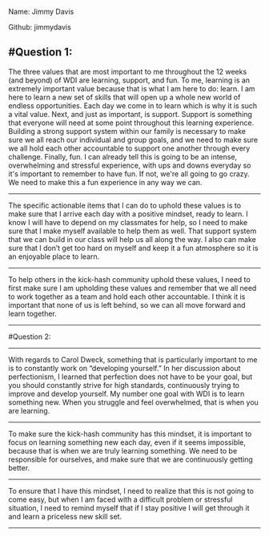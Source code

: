Name: Jimmy Davis

Github: jimmydavis

#Question 1:
---

The three values that are most important to me throughout the 12 weeks (and beyond) of WDI are learning, support, and fun. To me, learning is an extremely important value because that is what I am here to do: learn.  I am here to learn a new set of skills that will open up a whole new world of endless opportunities. Each day we come in to learn which is why it is such a vital value.  Next, and just as important, is support.  Support is something that everyone will need at some point throughout this learning experience.  Building a strong support system within our family is necessary to make sure we all reach our individual and group goals, and we need to make sure we all hold each other accountable to support one another through every challenge.  Finally, fun.  I can already tell this is going to be an intense, overwhelming and stressful experience, with ups and downs everyday so it's important to remember to have fun.  If not, we're all going to go crazy.  We need to make this a fun experience in any way we can.

---The specific actionable items that I can do to uphold these values is to make sure that I arrive each day with a positive mindset, ready to learn.  I know I will have to depend on my classmates for help, so I need to make sure that I make myself available to help them as well.  That support system that we can build in our class will help us all along the way.  I also can make sure that I don’t get too hard on myself and keep it a fun atmosphere so it is an enjoyable place to learn.
---To help others in the kick-hash community uphold these values, I need to first make sure I am upholding these values and remember that we all need to work together as a team and hold each other accountable.  I think it is important that none of us is left behind, so we can all move forward and learn together.
---#Question 2:
---With regards to Carol Dweck, something that is particularly important to me is to constantly work on “developing yourself.”  In her discussion about perfectionism, I learned that perfection does not have to be your goal, but you should constantly strive for high standards, continuously trying to improve and develop yourself.  My number one goal with WDI is to learn something new.  When you struggle and feel overwhelmed, that is when you are learning.
---To make sure the kick-hash community has this mindset, it is important to focus on learning something new each day, even if it seems impossible, because that is when we are truly learning something.  We need to be responsible for ourselves, and make sure that we are continuously getting better.
---To ensure that I have this mindset, I need to realize that this is not going to come easy, but when I am faced with a difficult problem or stressful situation, I need to remind myself that if I stay positive I will get through it and learn a priceless new skill set.
---